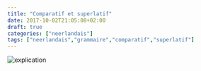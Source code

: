 ```yaml
---
title: "Comparatif et superlatif"
date: 2017-10-02T21:05:08+02:00
draft: true
categories: ["neerlandais"]
tags: ["neerlandais","grammaire","comparatif","superlatif"]
---
```


![explication](/comparatif.png)